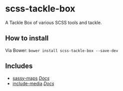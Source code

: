 scss-tackle-box
===

A Tackle Box of various SCSS tools and tackle. 

## How to install

Via Bower: `bower install scss-tackle-box --save-dev`

## Includes 
- [sassy-maps](https://github.com/at-import/Sassy-Maps) *[Docs](https://github.com/at-import/Sassy-Maps#functions)*
- [include-media](https://github.com/eduardoboucas/import-media) *[Docs](http://include-media.com/documentation/)*
